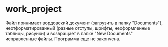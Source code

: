 # work_project
Файл принимает вордовский документ (загрузить в папку "Documents"), неотформатированный (разные отступы, шрифты, неоформленные таблицы, рисунки) и возвращает в папке "New Documents" исправленные файлы. Программа еще не закончена.
